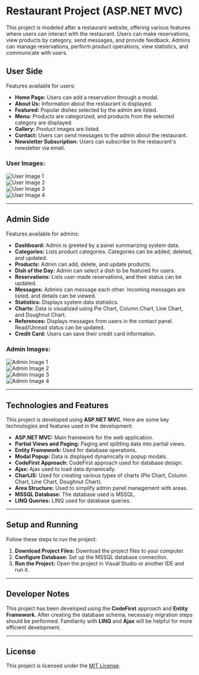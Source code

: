 # Restaurant Project (ASP.NET MVC)

This project is modeled after a restaurant website, offering various features where users can interact with the restaurant. Users can make reservations, view products by category, send messages, and provide feedback. Admins can manage reservations, perform product operations, view statistics, and communicate with users.

## User Side

Features available for users:

- **Home Page:** Users can add a reservation through a modal.
- **About Us:** Information about the restaurant is displayed.
- **Featured:** Popular dishes selected by the admin are listed.
- **Menu:** Products are categorized, and products from the selected category are displayed.
- **Gallery:** Product images are listed.
- **Contact:** Users can send messages to the admin about the restaurant.
- **Newsletter Subscription:** Users can subscribe to the restaurant's newsletter via email.

### User Images:
![User Image 1](path/to/image1.jpg)  
![User Image 2](path/to/image2.jpg)  
![User Image 3](path/to/image3.jpg)  
![User Image 4](path/to/image4.jpg)  

---

## Admin Side

Features available for admins:

- **Dashboard:** Admin is greeted by a panel summarizing system data.
- **Categories:** Lists product categories. Categories can be added, deleted, and updated.
- **Products:** Admin can add, delete, and update products.
- **Dish of the Day:** Admin can select a dish to be featured for users.
- **Reservations:** Lists user-made reservations, and their status can be updated.
- **Messages:** Admins can message each other. Incoming messages are listed, and details can be viewed.
- **Statistics:** Displays system data statistics.
- **Charts:** Data is visualized using Pie Chart, Column Chart, Line Chart, and Doughnut Chart.
- **References:** Displays messages from users in the contact panel. Read/Unread status can be updated.
- **Credit Card:** Users can save their credit card information.

### Admin Images:
![Admin Image 1](path/to/image1.jpg)  
![Admin Image 2](path/to/image2.jpg)  
![Admin Image 3](path/to/image3.jpg)  
![Admin Image 4](path/to/image4.jpg)  

---

## Technologies and Features

This project is developed using **ASP.NET MVC**. Here are some key technologies and features used in the development:

- **ASP.NET MVC:** Main framework for the web application.
- **Partial Views and Paging:** Paging and splitting data into partial views.
- **Entity Framework:** Used for database operations.
- **Modal Popup:** Data is displayed dynamically in popup modals.
- **CodeFirst Approach:** CodeFirst approach used for database design.
- **Ajax:** Ajax used to load data dynamically.
- **ChartJS:** Used for creating various types of charts (Pie Chart, Column Chart, Line Chart, Doughnut Chart).
- **Area Structure:** Used to simplify admin panel management with areas.
- **MSSQL Database:** The database used is MSSQL.
- **LINQ Queries:** LINQ used for database queries.

---

## Setup and Running

Follow these steps to run the project:

1. **Download Project Files:** Download the project files to your computer.
2. **Configure Database:** Set up the MSSQL database connection.
3. **Run the Project:** Open the project in Visual Studio or another IDE and run it.

---

## Developer Notes

This project has been developed using the **CodeFirst** approach and **Entity Framework**. After creating the database schema, necessary migration steps should be performed. Familiarity with **LINQ** and **Ajax** will be helpful for more efficient development.

---

## License

This project is licensed under the [MIT License](LICENSE).

